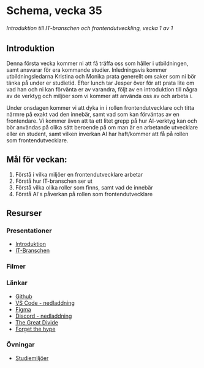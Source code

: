 # Schema, vecka 35
###### Introduktion till IT-branschen och frontendutveckling, vecka 1 av 1

## Introduktion

Denna första vecka kommer ni att få träffa oss som håller i utbildningen, samt ansvarar för era kommande studier. Inledningsvis kommer utbildningsledarna Kristina och Monika prata generellt om saker som ni bör tänka på under er studietid. Efter lunch tar Jesper över för att prata lite om vad han och ni kan förvänta er av varandra, följt av en introduktion till några av de verktyg och miljöer som vi kommer att använda oss av och arbeta i.

Under onsdagen kommer vi att dyka in i rollen frontendutvecklare och titta närmre på exakt vad den innebär, samt vad som kan förväntas av en frontendare. Vi kommer även att ta ett litet grepp på hur AI-verktyg kan och bör användas på olika sätt beroende på om man är en arbetande utvecklare eller en student, samt vilken inverkan AI har haft/kommer att få på rollen som frontendutvecklare. 

## Mål för veckan:
1. Förstå i vilka miljöer en frontendutvecklare arbetar
2. Förstå hur IT-branschen ser ut
3. Förstå vilka olika roller som finns, samt vad de innebär
4. Förstå AI's påverkan på rollen som frontendutvecklare

## Resurser

### Presentationer
* [Introduktion](https://docs.google.com/presentation/d/1gDjGeHlczRU2ChuLygm1veUyYRPUAo6M/edit?usp=sharing&ouid=117251319654116712560&rtpof=true&sd=true)
* [IT-Branschen]()

### Filmer

### Länkar
* [Github](https://github.com/)
* [VS Code - nedladdning](https://code.visualstudio.com/download)
* [Figma](https://www.figma.com/)
* [Discord - nedladdning](https://discord.com/download)
* [The Great Divide](https://css-tricks.com/the-great-divide/)
* [Forget the hype](https://medium.com/mop-developers/forget-the-hype-ai-isnt-taking-your-coding-job-9047f2d16171)

### Övningar
* [Studiemiljöer](https://github.com/fu-intro-fe25/exercise-study-environment-setup)




